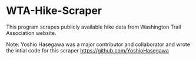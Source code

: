 # WTA-Hike-Scraper
This program scrapes publicly available hike data from Washington Trail Association website.

Note: Yoshio Hasegawa was a major contributor and collaborator and wrote the intial code for this scraper https://github.com/YoshioHasegawa
